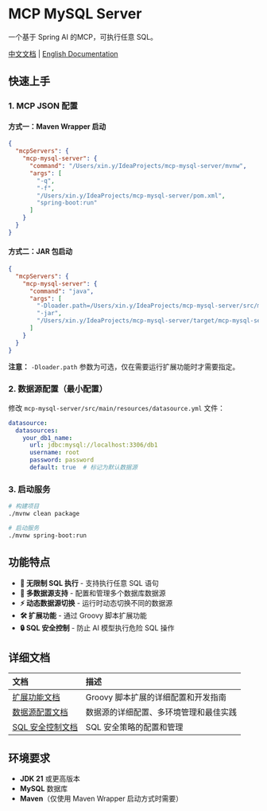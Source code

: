 # MCP MySQL Server

一个基于 Spring AI 的MCP，可执行任意 SQL。

[中文文档](README.md) | [English Documentation](README_EN.md)

## 快速上手

### 1. MCP JSON 配置

#### 方式一：Maven Wrapper 启动

```json
{
  "mcpServers": {
    "mcp-mysql-server": {
      "command": "/Users/xin.y/IdeaProjects/mcp-mysql-server/mvnw",
      "args": [
        "-q",
        "-f",
        "/Users/xin.y/IdeaProjects/mcp-mysql-server/pom.xml",
        "spring-boot:run"
      ]
    }
  }
}
```

#### 方式二：JAR 包启动

```json
{
  "mcpServers": {
    "mcp-mysql-server": {
      "command": "java",
      "args": [
        "-Dloader.path=/Users/xin.y/IdeaProjects/mcp-mysql-server/src/main/resources/groovy",
        "-jar",
        "/Users/xin.y/IdeaProjects/mcp-mysql-server/target/mcp-mysql-server-0.0.1-SNAPSHOT.jar"
      ]
    }
  }
}
```

**注意：** `-Dloader.path` 参数为可选，仅在需要运行扩展功能时才需要指定。

### 2. 数据源配置（最小配置）

修改 `mcp-mysql-server/src/main/resources/datasource.yml` 文件：

```yaml
datasource:
  datasources:
    your_db1_name:
      url: jdbc:mysql://localhost:3306/db1
      username: root
      password: password
      default: true  # 标记为默认数据源
```

### 3. 启动服务

```bash
# 构建项目
./mvnw clean package

# 启动服务
./mvnw spring-boot:run
```

## 功能特点

- **🚀 无限制 SQL 执行** - 支持执行任意 SQL 语句
- **🔗 多数据源支持** - 配置和管理多个数据库数据源
- **⚡ 动态数据源切换** - 运行时动态切换不同的数据源
- **🛠️ 扩展功能** - 通过 Groovy 脚本扩展功能
- **🔒 SQL 安全控制** - 防止 AI 模型执行危险 SQL 操作

## 详细文档

| 文档 | 描述 |
|:-----|:-----|
| [扩展功能文档](EXTENSIONS.md) | Groovy 脚本扩展的详细配置和开发指南 |
| [数据源配置文档](DATASOURCE.md) | 数据源的详细配置、多环境管理和最佳实践 |
| [SQL 安全控制文档](SQL_SECURITY.md) | SQL 安全策略的配置和管理 |

## 环境要求

- **JDK 21** 或更高版本
- **MySQL** 数据库
- **Maven**（仅使用 Maven Wrapper 启动方式时需要）
